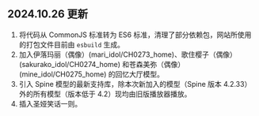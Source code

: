 ## 2024.10.26 更新

1. 将代码从 CommonJS 标准转为 ES6 标准，清理了部分依赖包，网站所使用的打包文件目前由 `esbuild` 生成。
2. 加入伊落玛丽（偶像）(mari_idol/CH0273_home)、歌住樱子（偶像）(sakurako_idol/CH0274_home) 和苍森美弥（偶像）(mine_idol/CH0275_home) 的回忆大厅模型。
3. 引入 Spine 模型的最新支持库，除本次新加入的模型（Spine 版本 4.2.33）外的所有模型（版本低于 4.2）现均由旧版播放器播放。
4. 插入圣娅笑话一则。

